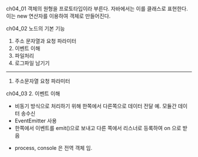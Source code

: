ch04_01
객체의 원형을  프로토타입이라 부른다. 
자바에서는 이를 클래스로 표현한다. 
이는 new 연산자를 이용하여 객체로 만들어진다. 

ch04_02
노드의 기본 기능
1. 주소 문자열과 요청 파라미터
2. 이벤트 이해
3. 파일처리
4. 로그파일 남기기
-----------------------
1. 주소문자열 요청 파라미터

ch04_03
2. 이벤트 이해
- 비동기 방식으로 처리하기 위해 한쪽에서 다른쪽으로 데이터 전달
   예. 모듈간 데이터 송수신
- EventEmitter 사용
- 한쪽에서 이벤트를 emit()으로 보내고 다른 쪽에서 리스너로 등록하여 on 으로 받음
* process, console 은 전역 객체 임.